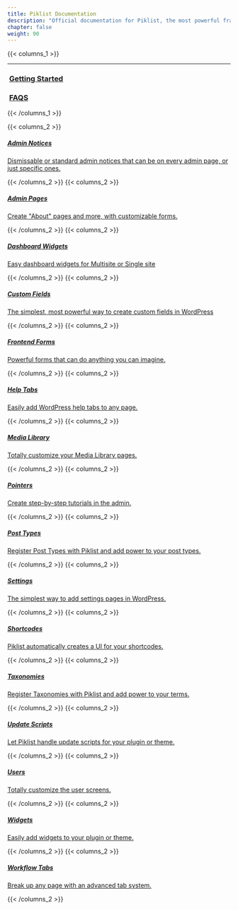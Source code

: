 ```yaml
---
title: Piklist Documentation
description: "Official documentation for Piklist, the most powerful framework available for WordPress."
chapter: false
weight: 90
---
```


{{< columns_1 >}}

<hr/>


<div class="col-6 offset-3 d-flex justify-content-around">
	<h3><i class="fas fa-graduation-cap fa-sm"></i>&nbsp;<a href="/getting-started" class="link-unstyled">Getting Started</a></h3>
	<h3><i class="fas fa-check fa-sm"></i>&nbsp;<a href="/faq" class="link-unstyled">FAQS</a></h3>
</div>

{{< /columns_1 >}}

{{< columns_2 >}}
<a href="/admin-notices/" class="card h-100 link-unstyled">
  <div class="card-body">
    <h5 class="card-title"><i class="fas fa-bullhorn fa-sm"></i> Admin Notices</h5>
    <p class="card-text">Dismissable or standard admin notices that can be on every admin page, or just specific ones.</p>
  </div>
</a>
{{< /columns_2 >}}
{{< columns_2 >}}
<a href="/admin-pages/" class="card h-100 link-unstyled">
  <div class="card-body">
    <h5 class="card-title"><i class="fas fa-file fa-sm"></i> Admin Pages</h5>
    <p class="card-text">Create "About" pages and more, with customizable forms.</p>
  </div>
</a>
{{< /columns_2 >}}
{{< columns_2 >}}
<a href="/dashboard-widgets/" class="card h-100 link-unstyled">
  <div class="card-body">
    <h5 class="card-title"><i class="fas fas fa-tachometer-alt fa-sm"></i> Dashboard Widgets</h5>
    <p class="card-text">Easy dashboard widgets for Multisite or Single site</p>
  </div>
</a>
{{< /columns_2 >}}
{{< columns_2 >}}
<a href="/fields/" class="card h-100 link-unstyled">
  <div class="card-body">
    <h5 class="card-title"><i class="fas fa-list-alt fa-sm"></i> Custom Fields</h5>
    <p class="card-text">The simplest, most powerful way to create custom fields in WordPress</p>
  </div>
</a>
{{< /columns_2 >}}
{{< columns_2 >}}
<a href="/forms/" class="card h-100 link-unstyled">
  <div class="card-body">
    <h5 class="card-title"><i class="fas fa-keyboard fa-sm"></i> Frontend Forms</h5>
    <p class="card-text">Powerful forms that can do anything you can imagine.</p>
  </div>
</a>
{{< /columns_2 >}}
{{< columns_2 >}}
<a href="/help/" class="card h-100 link-unstyled">
  <div class="card-body">
    <h5 class="card-title"><i class="fas fa-question-circle fa-sm"></i> Help Tabs</h5>
    <p class="card-text">Easily add WordPress help tabs to any page.</p>
  </div>
</a>
{{< /columns_2 >}}
{{< columns_2 >}}
<a href="/media/" class="card h-100 link-unstyled">
  <div class="card-body">
    <h5 class="card-title"><i class="fas fa-images fa-sm"></i> Media Library</h5>
    <p class="card-text">Totally customize your Media Library pages.</p>
  </div>
</a>
{{< /columns_2 >}}
{{< columns_2 >}}
<a href="/pointers/" class="card h-100 link-unstyled">
  <div class="card-body">
    <h5 class="card-title"><i class="fas fa-angle-up fa-sm"></i> Pointers</h5>
    <p class="card-text">Create step-by-step tutorials in the admin.</p>
  </div>
</a>
{{< /columns_2 >}}
{{< columns_2 >}}
<a href="/posts-meta-boxes/"  class="card h-100 link-unstyled">
  <div class="card-body">
    <h5 class="card-title"><i class="fas fa-thumbtack fa-sm"></i> Post Types</h5>
    <p class="card-text">Register Post Types with Piklist and add power to your post types.</p>
  </div>
</a>
{{< /columns_2 >}}
{{< columns_2 >}}
<a href="/settings/" class="card h-100 link-unstyled">
  <div class="card-body">
    <h5 class="card-title"><i class="fas fa-sliders-h fa-sm fa-rotate-90"></i> Settings</h5>
    <p class="card-text">The simplest way to add settings pages in WordPress.</p>
  </div>
</a>
{{< /columns_2 >}}
{{< columns_2 >}}
<a href="/shortcodes/" class="card h-100 link-unstyled">
  <div class="card-body">
    <h5 class="card-title"><i class="fas fa-code fa-sm"></i> Shortcodes</h5>
    <p class="card-text">Piklist automatically creates a UI for your shortcodes.</p>
  </div>
</a>
{{< /columns_2 >}}
{{< columns_2 >}}
<a href="/settings/" class="card h-100 link-unstyled">
  <div class="card-body">
    <h5 class="card-title"><i class="fas fa-sitemap fa-sm"></i> Taxonomies</h5>
    <p class="card-text">Register Taxonomies with Piklist and add power to your terms.</p>
  </div>
</a>
{{< /columns_2 >}}
{{< columns_2 >}}
<a href="/updates/" class="card h-100 link-unstyled">
  <div class="card-body">
    <h5 class="card-title"><i class="fas fa-arrow-alt-circle-up fa-sm"></i> Update Scripts</h5>
    <p class="card-text">Let Piklist handle update scripts for your plugin or theme.</p>
  </div>
</a>
{{< /columns_2 >}}
{{< columns_2 >}}
<a href="/users/" class="card h-100 link-unstyled">
  <div class="card-body">
    <h5 class="card-title"><i class="fas fa-user fa-sm"></i> Users</h5>
    <p class="card-text">Totally customize the user screens.</p>
  </div>
</a>
{{< /columns_2 >}}
{{< columns_2 >}}
<a href="/widgets/" class="card h-100 link-unstyled">
  <div class="card-body">
    <h5 class="card-title"><i class="fas fa-arrows-alt fa-sm"></i> Widgets</h5>
    <p class="card-text">Easily add widgets to your plugin or theme.</p>
  </div>
</a>
{{< /columns_2 >}}
{{< columns_2 >}}
<a href="/workflows/" class="card h-100 link-unstyled">
  <div class="card-body">
    <h5 class="card-title"><i class="fas fa-cogs fa-sm"></i> Workflow Tabs</h5>
    <p class="card-text">Break up any page with an advanced tab system.</p>
  </div>
</a>
{{< /columns_2 >}}
